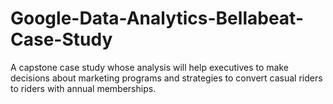 # Google-Data-Analytics-Bellabeat-Case-Study
A capstone case study whose analysis will help executives to make decisions about marketing programs and strategies to convert casual riders to riders with annual memberships.
